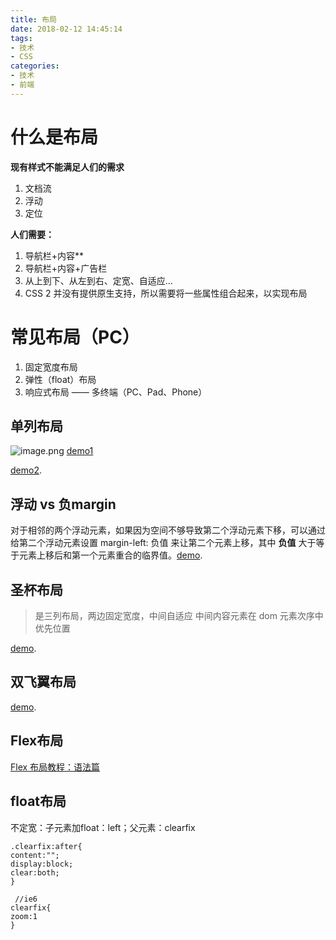 ```yaml
---
title: 布局
date: 2018-02-12 14:45:14
tags:
- 技术
- CSS
categories:
- 技术
- 前端
---
```


# 什么是布局
**现有样式不能满足人们的需求**
1. 文档流
2. 浮动
3. 定位
<!--more-->

**人们需要：**

1. 导航栏+内容**
1. 导航栏+内容+广告栏
2. 从上到下、从左到右、定宽、自适应...
3. CSS 2 并没有提供原生支持，所以需要将一些属性组合起来，以实现布局

# 常见布局（PC）
1. 固定宽度布局
2. 弹性（float）布局
3. 响应式布局 —— 多终端（PC、Pad、Phone）

## 单列布局

![image.png](http://upload-images.jianshu.io/upload_images/8353883-ebc86c0dccc983a4.png?imageMogr2/auto-orient/strip%7CimageView2/2/w/1240)
[demo1](http://js.jirengu.com/rujuganuda/4/edit)

[demo2](http://js.jirengu.com/deneqofame/4/edit).


## 浮动 vs 负margin
对于相邻的两个浮动元素，如果因为空间不够导致第二个浮动元素下移，可以通过给第二个浮动元素设置 margin-left: 负值 来让第二个元素上移，其中 **负值** 大于等于元素上移后和第一个元素重合的临界值。[demo](http://js.jirengu.com/zidutiviha/1/edit).


## 圣杯布局

>是三列布局，两边固定宽度，中间自适应
中间内容元素在 dom 元素次序中优先位置

[demo](http://js.jirengu.com/sawadavefe/1/edit).

## 双飞翼布局
[demo](http://js.jirengu.com/hejaleraja/1/edit).

## Flex布局
[Flex 布局教程：语法篇](http://www.ruanyifeng.com/blog/2015/07/flex-grammar.html)


## float布局
不定宽：子元素加float：left；父元素：clearfix
```
.clearfix:after{
content:"";
display:block;
clear:both;
}

 //ie6
clearfix{
zoom:1
}
```

